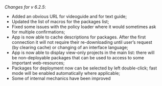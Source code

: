 _Changes for v 6.2.5_: 
- Added an obvious URL for videoguide and for text guide;
- Updated the list of macros for the packages list;
- Fixed some issues with the policy loader where it would sometimes ask for multiple confirmations;
- App is now able to cache descriptions for packages. After the first connection it will not require their re-downloading until user’s request (by clearing cache) or changing of an interface language;
- App is now able to display view-only projects in the main list: there will be non-deployable packages that can be used to access to some important web-resources;
- Packages for deployment now can be selected by left double-click; fast mode will be enabled automatically where applicable;
- Some of internal mechanics have been improved
